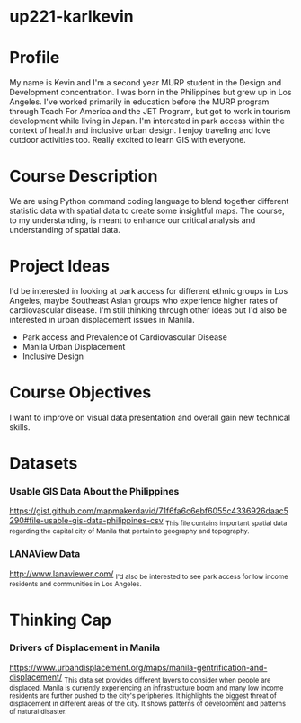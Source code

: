 # up221-karlkevin
# Profile 
My name is Kevin and I'm a second year MURP student in the Design and Development concentration. I was born in the Philippines but grew up in Los Angeles. I've worked primarily in education before the MURP program through Teach For America and the JET Program, but got to work in tourism development while living in Japan. I'm interested in park access within the context of health and inclusive urban design. I enjoy traveling and love outdoor activities too. Really excited to learn GIS with everyone.
# Course Description 
We are using Python command coding language to blend together different statistic data with spatial data to create some insightful maps. The course, to my understanding, is meant to enhance our critical analysis and understanding of spatial data.
# Project Ideas
I'd be interested in looking at park access for different ethnic groups in Los Angeles, maybe Southeast Asian groups who experience higher rates of cardiovascular disease. I'm still thinking through other ideas but I'd also be interested in urban displacement issues in Manila. 
- Park access and Prevalence of Cardiovascular Disease 
- Manila Urban Displacement 
- Inclusive Design 
# Course Objectives 
I want to improve on visual data presentation and overall gain new technical skills. 

# Datasets 
### Usable GIS Data About the Philippines
https://gist.github.com/mapmakerdavid/71f6fa6c6ebf6055c4336926daac5290#file-usable-gis-data-philippines-csv
<sub> This file contains important spatial data regarding the capital city of Manila that pertain to geography and topography. </sub> 

### LANAView Data

http://www.lanaviewer.com/
<sub> I'd also be interested to see park access for low income residents and communities in Los Angeles. </sub> 

# Thinking Cap 
### Drivers of Displacement in Manila
https://www.urbandisplacement.org/maps/manila-gentrification-and-displacement/
<sub> This data set provides different layers to consider when people are displaced. Manila is currently experiencing an infrastructure boom and many low income residents are further pushed to the city's peripheries. It highlights the biggest threat of displacement in different areas of the city. It shows patterns of development and patterns of natural disaster. 
